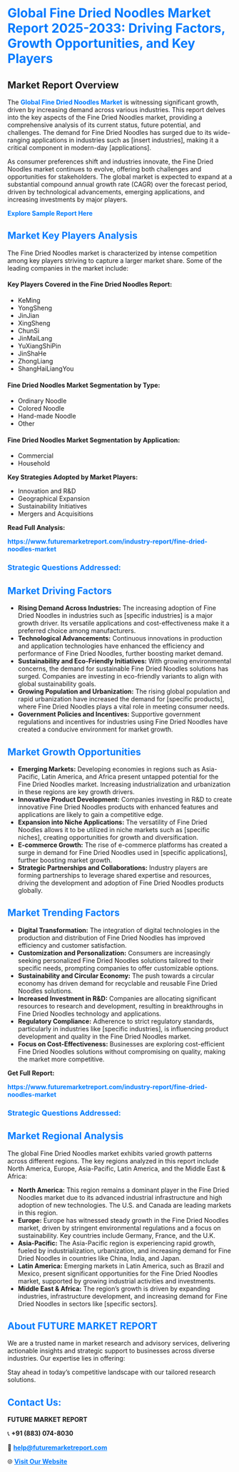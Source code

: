<h1 style="color: #007BFF;">Global Fine Dried Noodles Market Report 2025-2033: Driving Factors, Growth Opportunities, and Key Players</h1>

<section id="overview">
<h2>Market Report Overview</h2>
<p>The <a href="https://www.futuremarketreport.com/industry-report/fine-dried-noodles-market" style="color: #007BFF; text-decoration: none;"><strong>Global Fine Dried Noodles Market</strong></a> is witnessing significant growth, driven by increasing demand across various industries. This report delves into the key aspects of the Fine Dried Noodles market, providing a comprehensive analysis of its current status, future potential, and challenges. The demand for Fine Dried Noodles has surged due to its wide-ranging applications in industries such as [insert industries], making it a critical component in modern-day [applications].</p>
<p>As consumer preferences shift and industries innovate, the Fine Dried Noodles market continues to evolve, offering both challenges and opportunities for stakeholders. The global market is expected to expand at a substantial compound annual growth rate (CAGR) over the forecast period, driven by technological advancements, emerging applications, and increasing investments by major players.</p>
</section>

<section id="overview">
<p><a href="https://www.futuremarketreport.com/request-sample/reportId=108229" style="color: #007BFF; text-decoration: none;"><strong>Explore Sample Report Here</strong></a></p>
</section>

<section id="key-players">
<h2 style="color: #007BFF;">Market Key Players Analysis</h2>
<p>The Fine Dried Noodles market is characterized by intense competition among key players striving to capture a larger market share. Some of the leading companies in the market include:</p>
<h4>Key Players Covered in the Fine Dried Noodles Report:</h4>
<ul><li>KeMing</li><li>YongSheng</li><li>JinJian</li><li>XingSheng</li><li>ChunSi</li><li>JinMaiLang</li><li>YuXiangShiPin</li><li>JinShaHe</li><li>ZhongLiang</li><li>ShangHaiLiangYou</li></ul>
<h4>Fine Dried Noodles Market Segmentation by Type:</h4>
<ul><li>Ordinary Noodle</li><li>Colored Noodle</li><li>Hand-made Noodle</li><li>Other</li></ul>

<h4>Fine Dried Noodles Market Segmentation by Application:</h4>
<ul><li>Commercial</li><li>Household</li></ul>
<p><strong>Key Strategies Adopted by Market Players:</strong></p>
<ul>
<li>Innovation and R&D</li>
<li>Geographical Expansion</li>
<li>Sustainability Initiatives</li>
<li>Mergers and Acquisitions</li>
</ul>
</section>

<section>
<p><strong>Read Full Analysis: </strong></p><a href="https://www.futuremarketreport.com/industry-report/fine-dried-noodles-market" style="color: #007BFF; text-decoration: none;"><strong>https://www.futuremarketreport.com/industry-report/fine-dried-noodles-market</strong></a>
<h3 style="color: #007BFF;">Strategic Questions Addressed:</h3>
</section>

<section id="driving-factors">
<h2 style="color: #007BFF;">Market Driving Factors</h2>
<ul>
<li><strong>Rising Demand Across Industries:</strong> The increasing adoption of Fine Dried Noodles in industries such as [specific industries] is a major growth driver. Its versatile applications and cost-effectiveness make it a preferred choice among manufacturers.</li>
<li><strong>Technological Advancements:</strong> Continuous innovations in production and application technologies have enhanced the efficiency and performance of Fine Dried Noodles, further boosting market demand.</li>
<li><strong>Sustainability and Eco-Friendly Initiatives:</strong> With growing environmental concerns, the demand for sustainable Fine Dried Noodles solutions has surged. Companies are investing in eco-friendly variants to align with global sustainability goals.</li>
<li><strong>Growing Population and Urbanization:</strong> The rising global population and rapid urbanization have increased the demand for [specific products], where Fine Dried Noodles plays a vital role in meeting consumer needs.</li>
<li><strong>Government Policies and Incentives:</strong> Supportive government regulations and incentives for industries using Fine Dried Noodles have created a conducive environment for market growth.</li>
</ul>
</section>

<section id="growth-opportunities">
<h2 style="color: #007BFF;">Market Growth Opportunities</h2>
<ul>
<li><strong>Emerging Markets:</strong> Developing economies in regions such as Asia-Pacific, Latin America, and Africa present untapped potential for the Fine Dried Noodles market. Increasing industrialization and urbanization in these regions are key growth drivers.</li>
<li><strong>Innovative Product Development:</strong> Companies investing in R&D to create innovative Fine Dried Noodles products with enhanced features and applications are likely to gain a competitive edge.</li>
<li><strong>Expansion into Niche Applications:</strong> The versatility of Fine Dried Noodles allows it to be utilized in niche markets such as [specific niches], creating opportunities for growth and diversification.</li>
<li><strong>E-commerce Growth:</strong> The rise of e-commerce platforms has created a surge in demand for Fine Dried Noodles used in [specific applications], further boosting market growth.</li>
<li><strong>Strategic Partnerships and Collaborations:</strong> Industry players are forming partnerships to leverage shared expertise and resources, driving the development and adoption of Fine Dried Noodles products globally.</li>
</ul>
</section>

<section id="trending-factors">
<h2 style="color: #007BFF;">Market Trending Factors</h2>
<ul>
<li><strong>Digital Transformation:</strong> The integration of digital technologies in the production and distribution of Fine Dried Noodles has improved efficiency and customer satisfaction.</li>
<li><strong>Customization and Personalization:</strong> Consumers are increasingly seeking personalized Fine Dried Noodles solutions tailored to their specific needs, prompting companies to offer customizable options.</li>
<li><strong>Sustainability and Circular Economy:</strong> The push towards a circular economy has driven demand for recyclable and reusable Fine Dried Noodles solutions.</li>
<li><strong>Increased Investment in R&D:</strong> Companies are allocating significant resources to research and development, resulting in breakthroughs in Fine Dried Noodles technology and applications.</li>
<li><strong>Regulatory Compliance:</strong> Adherence to strict regulatory standards, particularly in industries like [specific industries], is influencing product development and quality in the Fine Dried Noodles market.</li>
<li><strong>Focus on Cost-Effectiveness:</strong> Businesses are exploring cost-efficient Fine Dried Noodles solutions without compromising on quality, making the market more competitive.</li>
</ul>
</section>

<section>
<p><strong>Get Full Report: </strong></p><a href="https://www.futuremarketreport.com/industry-report/fine-dried-noodles-market" style="color: #007BFF; text-decoration: none;"><strong>https://www.futuremarketreport.com/industry-report/fine-dried-noodles-market</strong></a>
<h3 style="color: #007BFF;">Strategic Questions Addressed:</h3>
</section>


<section id="regional-analysis">
<h2 style="color: #007BFF;">Market Regional Analysis</h2>
<p>The global Fine Dried Noodles market exhibits varied growth patterns across different regions. The key regions analyzed in this report include North America, Europe, Asia-Pacific, Latin America, and the Middle East & Africa:</p>
<ul>
<li><strong>North America:</strong> This region remains a dominant player in the Fine Dried Noodles market due to its advanced industrial infrastructure and high adoption of new technologies. The U.S. and Canada are leading markets in this region.</li>
<li><strong>Europe:</strong> Europe has witnessed steady growth in the Fine Dried Noodles market, driven by stringent environmental regulations and a focus on sustainability. Key countries include Germany, France, and the U.K.</li>
<li><strong>Asia-Pacific:</strong> The Asia-Pacific region is experiencing rapid growth, fueled by industrialization, urbanization, and increasing demand for Fine Dried Noodles in countries like China, India, and Japan.</li>
<li><strong>Latin America:</strong> Emerging markets in Latin America, such as Brazil and Mexico, present significant opportunities for the Fine Dried Noodles market, supported by growing industrial activities and investments.</li>
<li><strong>Middle East & Africa:</strong> The region’s growth is driven by expanding industries, infrastructure development, and increasing demand for Fine Dried Noodles in sectors like [specific sectors].</li>
</ul>
</section>

<footer>
<h2 style="color: #007BFF;">About FUTURE MARKET REPORT</h2>
<p>We are a trusted name in market research and advisory services, delivering actionable insights and strategic support to businesses across diverse industries. Our expertise lies in offering:</p>

<p>Stay ahead in today’s competitive landscape with our tailored research solutions.</p>

<h2 style="color: #007BFF;">Contact Us:</h2>
<p><strong>FUTURE MARKET REPORT</strong></p>
<p>📞 <strong>+91 (883) 074-8030</strong></p>
<p>📧 <strong><a href="mailto:help@futuremarketreport.com" style="color: #007BFF;">help@futuremarketreport.com</a></strong></p>
<p>🌐 <strong><a href="https://www.futuremarketreport.com/" style="color: #007BFF;">Visit Our Website</a></strong></p>
</footer>